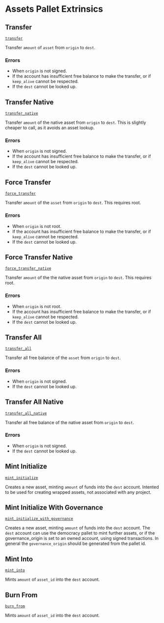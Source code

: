 <!-- AUTOMATICALLY GENERATED -->
<!-- Generated at 2022-04-22T18:59:06.826905122Z -->

# Assets Pallet Extrinsics

## Transfer

[`transfer`](https://dali.devnets.composablefinance.ninja/doc/pallet_assets/pallet/enum.Call.html#variant.transfer)

Transfer `amount` of `asset` from `origin` to `dest`.

### Errors

* When `origin` is not signed.
* If the account has insufficient free balance to make the transfer, or if `keep_alive`
  cannot be respected.
* If the `dest` cannot be looked up.

## Transfer Native

[`transfer_native`](https://dali.devnets.composablefinance.ninja/doc/pallet_assets/pallet/enum.Call.html#variant.transfer_native)

Transfer `amount` of the native asset from `origin` to `dest`. This is slightly
cheaper to call, as it avoids an asset lookup.

### Errors

* When `origin` is not signed.
* If the account has insufficient free balance to make the transfer, or if `keep_alive`
  cannot be respected.
* If the `dest` cannot be looked up.

## Force Transfer

[`force_transfer`](https://dali.devnets.composablefinance.ninja/doc/pallet_assets/pallet/enum.Call.html#variant.force_transfer)

Transfer `amount` of the `asset` from `origin` to `dest`. This requires root.

### Errors

* When `origin` is not root.
* If the account has insufficient free balance to make the transfer, or if `keep_alive`
  cannot be respected.
* If the `dest` cannot be looked up.

## Force Transfer Native

[`force_transfer_native`](https://dali.devnets.composablefinance.ninja/doc/pallet_assets/pallet/enum.Call.html#variant.force_transfer_native)

Transfer `amount` of the the native asset from `origin` to `dest`. This requires root.

### Errors

* When `origin` is not root.
* If the account has insufficient free balance to make the transfer, or if `keep_alive`
  cannot be respected.
* If the `dest` cannot be looked up.

## Transfer All

[`transfer_all`](https://dali.devnets.composablefinance.ninja/doc/pallet_assets/pallet/enum.Call.html#variant.transfer_all)

Transfer all free balance of the `asset` from `origin` to `dest`.

### Errors

* When `origin` is not signed.
* If the `dest` cannot be looked up.

## Transfer All Native

[`transfer_all_native`](https://dali.devnets.composablefinance.ninja/doc/pallet_assets/pallet/enum.Call.html#variant.transfer_all_native)

Transfer all free balance of the native asset from `origin` to `dest`.

### Errors

* When `origin` is not signed.
* If the `dest` cannot be looked up.

## Mint Initialize

[`mint_initialize`](https://dali.devnets.composablefinance.ninja/doc/pallet_assets/pallet/enum.Call.html#variant.mint_initialize)

Creates a new asset, minting `amount` of funds into the `dest` account. Intented to be
used for creating wrapped assets, not associated with any project.

## Mint Initialize With Governance

[`mint_initialize_with_governance`](https://dali.devnets.composablefinance.ninja/doc/pallet_assets/pallet/enum.Call.html#variant.mint_initialize_with_governance)

Creates a new asset, minting `amount` of funds into the `dest` account. The `dest`
account can use the democracy pallet to mint further assets, or if the governance_origin
is set to an owned account, using signed transactions. In general the
`governance_origin` should be generated from the pallet id.

## Mint Into

[`mint_into`](https://dali.devnets.composablefinance.ninja/doc/pallet_assets/pallet/enum.Call.html#variant.mint_into)

Mints `amount` of `asset_id` into the `dest` account.

## Burn From

[`burn_from`](https://dali.devnets.composablefinance.ninja/doc/pallet_assets/pallet/enum.Call.html#variant.burn_from)

Mints `amount` of `asset_id` into the `dest` account.

